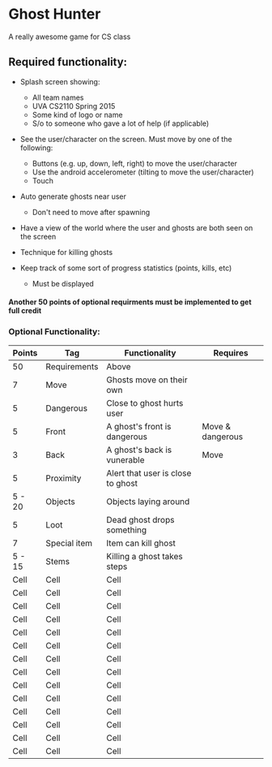 # Ghost Hunter
A really awesome game for CS class

## Required functionality:
  - Splash screen showing:
    - All team names
    - UVA CS2110 Spring 2015
    - Some kind of logo or name
    - S/o to someone who gave a lot of help (if applicable)
  - See the user/character on the screen. Must move by one of the following:
    - Buttons (e.g. up, down, left, right) to move the user/character
    - Use the android accelerometer (tilting to move the user/character)
    - Touch
  - Auto generate ghosts near user
    - Don't need to move after spawning
  - Have a view of the world where the user and ghosts are both seen on the screen

  - Technique for killing ghosts
  - Keep track of some sort of progress statistics (points, kills, etc)
    - Must be displayed

#### Another 50 points of optional requirments must be implemented to get full credit

### Optional Functionality:

Points        | Tag           | Functionality                       | Requires
------------- | ------------  |-------------------------------------|-------------------|
50            | Requirements  | Above                               |
7             | Move          | Ghosts move on their own            |
5             | Dangerous     | Close to ghost hurts user           |
5             | Front         | A ghost's front is dangerous        | Move & dangerous
3             | Back          | A ghost's back is vunerable         | Move
5             | Proximity     | Alert that user is close to ghost   |
5 - 20        | Objects       | Objects laying around               |
5             | Loot          | Dead ghost drops something          |
7             | Special item  | Item can kill ghost                 |
5 - 15        | Stems         | Killing a ghost takes steps         |
Cell          | Cell          | Cell            |
Cell          | Cell          | Cell            |
Cell          | Cell          | Cell            |
Cell          | Cell          | Cell            |
Cell          | Cell          | Cell            |
Cell          | Cell          | Cell            |
Cell          | Cell          | Cell            |
Cell          | Cell          | Cell            |
Cell          | Cell          | Cell            |
Cell          | Cell          | Cell            |
Cell          | Cell          | Cell            |
Cell          | Cell          | Cell            |
Cell          | Cell          | Cell            |
Cell          | Cell          | Cell            |
